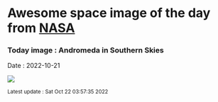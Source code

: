 
# Awesome space image of the day from [NASA](https://api.nasa.gov/)

### Today image : Andromeda in Southern Skies
Date : 2022-10-21

![](https://apod.nasa.gov/apod/image/2210/andromeda-over-alps1100.jpg)

<small>Latest update : Sat Oct 22 03:57:35 2022</small>
        